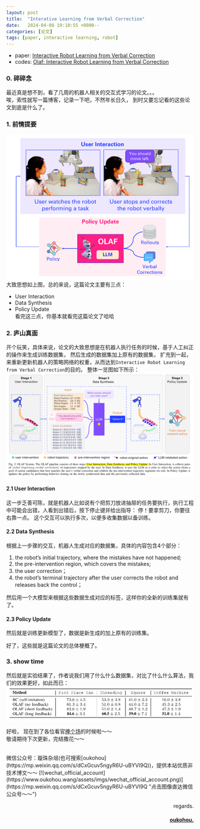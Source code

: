 ```yaml
---
layout: post
title:  "Interative Learning from Verbal Correction"
date:   2024-04-08 19:10:55 +0800--
categories: [论文]
tags: [paper, interactive learning, robot]  
---
```


- paper: [Interactive Robot Learning from Verbal Correction](https://ut-austin-rpl.github.io/olaf/)  
- codes: [Olaf: Interactive Robot Learning from Verbal Correction](https://github.com/UT-Austin-RPL/olaf/tree/master)  
  
### 0. 碎碎念 
最近真是想不到，看了几周的机器人相关的交互式学习的论文。。。  
唉，索性就写一篇博客，记录一下吧，不然年长日久，
到时又要忘记看的这些论文到底是什么了。

### 1. 前情提要   
![verbalCorrection](https://raw.githubusercontent.com/oukohou/image_gallery/master/blogs/interativeLearningFromVerbalCorrection/verbalCorrection.png)  
大致思想如上图，总的来说，这篇论文主要有三点：    
- User Interaction  
- Data Synthesis  
- Policy Update  
看完这三点，你基本就看完这篇论文了哈哈

### 2. 庐山真面
开个玩笑，具体来说，论文的大致思想是在机器人执行任务的时候，基于人工纠正的操作来生成训练数据集，
然后生成的数据集加上原有的数据集，
扩充到一起，来重新更新机器人的策略网络的权重，从而达到`Interactive Robot Learning from Verbal Correction`的目的。
整体一览图如下所示：
![olafSystem](https://raw.githubusercontent.com/oukohou/image_gallery/master/blogs/interativeLearningFromVerbalCorrection/olafSystem.png)   

#### 2.1 User Interaction
这一步乏善可陈，就是机器人比如说有个把剪刀放进抽屉的任务要执行，执行工程中可能会出错，人看到出错后，按下停止键并给出指导：
停！要拿剪刀，你要往右靠一点。
这个交互可以执行多次，以便多收集数据以备训练。

#### 2.2 Data Synthesis
根据上一步骤的交互，机器人生成对应的数据集，具体的内容包含4个部分：  
1) the robot’s initial trajectory, where the mistakes have not happened;  
2) the pre-intervention region, which covers the mistakes;  
3) the user correction；   
4) the robot’s terminal trajectory after the user corrects the robot and releases back the control；

然后用一个大模型来根据这些数据生成对应的标签，这样你的全新的训练集就有了。  

#### 2.3  Policy Update
然后就是训练更新模型了，数据是新生成的加上原有的训练集。

好了，这些就是这篇论文的总体梗概了。
### 3. show time
然后就是实验结果了，作者说我们用了什么什么数据集，对比了什么什么算法，我们的效果更好，如此而已：
![experimentsResults](https://raw.githubusercontent.com/oukohou/image_gallery/master/blogs/interativeLearningFromVerbalCorrection/experimentsResults.png)

好啦， 现在到了各位看官[捧个场](https://www.oukohou.wang/donate/)的时候啦～～  
敬请期待下次更新，完结撒花～～

<br>
微信公众号：璇珠杂俎(也可搜索[oukohou](https://mp.weixin.qq.com/s/dCxGcuv5ngyR6U-uBYVI9Q))，提供本站优质非技术博文～～
[![wechat_official_account](https://www.oukohou.wang/assets/imgs/wechat_official_account.png)](https://mp.weixin.qq.com/s/dCxGcuv5ngyR6U-uBYVI9Q "点击图像直达微信公众号～～")  




<br>
<p  align="right">regards.</p>
<h4 align="right">
    <a href="https://www.oukohou.wang/">
        oukohou.
    </a>
</h4>
